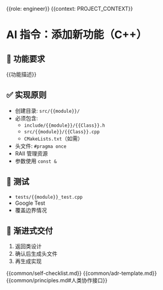 {{role: engineer}}
{{context: PROJECT_CONTEXT}}

# AI 指令：添加新功能（C++）

## 🧩 功能要求
{{功能描述}}

## ✅ 实现原则
- 创建目录: `src/{{module}}/`
- 必须包含:
  - `include/{{module}}/{{Class}}.h`
  - `src/{{module}}/{{Class}}.cpp`
  - `CMakeLists.txt`（如需）
- 头文件: `#pragma once`
- RAII 管理资源
- 参数使用 `const &`

## 🧪 测试
- `tests/{{module}}_test.cpp`
- Google Test
- 覆盖边界情况

## 🚦 渐进式交付
1. 返回类设计
2. 确认后生成头文件
3. 再生成实现

{{common/self-checklist.md}}
{{common/adr-template.md}}
{{common/principles.md#人类协作接口}}

